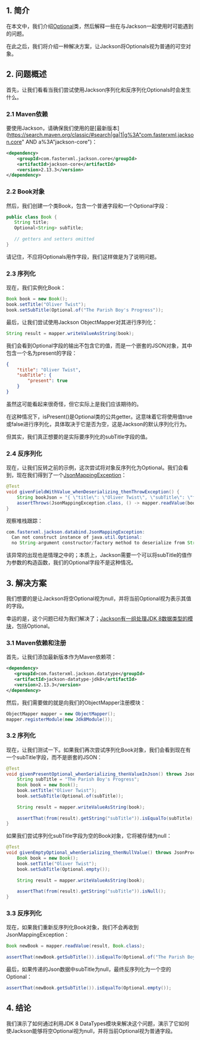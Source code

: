 ## 1. 简介

在本文中，我们介绍[Optional](https://docs.oracle.com/en/java/javase/11/docs/api/java.base/java/util/Optional.html)类，然后解释一些在与Jackson一起使用时可能遇到的问题。

在此之后，我们将介绍一种解决方案，让Jackson将Optionals视为普通的可空对象。

## 2. 问题概述

首先，让我们看看当我们尝试使用Jackson序列化和反序列化Optionals时会发生什么。

### 2.1 Maven依赖

要使用Jackson，请确保我们使用的是[最新版本](https://search.maven.org/classic/#search|ga|1|g%3A"com.fasterxml.jackson.core" AND a%3A"jackson-core")：

```xml
<dependency>
    <groupId>com.fasterxml.jackson.core</groupId>
    <artifactId>jackson-core</artifactId>
    <version>2.13.3</version>
</dependency>
```

### 2.2 Book对象

然后，我们创建一个类Book，包含一个普通字段和一个Optional字段：

```java
public class Book {
   String title;
   Optional<String> subTitle;
   
   // getters and setters omitted
}
```

请记住，不应将Optionals用作字段，我们这样做是为了说明问题。

### 2.3 序列化

现在，我们实例化Book：

```java
Book book = new Book();
book.setTitle("Oliver Twist");
book.setSubTitle(Optional.of("The Parish Boy's Progress"));
```

最后，让我们尝试使用Jackson ObjectMapper对其进行序列化：

```java
String result = mapper.writeValueAsString(book);
```

我们会看到Optional字段的输出不包含它的值，而是一个嵌套的JSON对象，其中包含一个名为present的字段：

```json
{
    "title": "Oliver Twist",
    "subTitle": {
        "present": true
    }
}
```

虽然这可能看起来很奇怪，但它实际上是我们应该期待的。

在这种情况下，isPresent()是Optional类的公共getter。这意味着它将使用值true或false进行序列化，具体取决于它是否为空，这是Jackson的默认序列化行为。

但其实，我们真正想要的是实际要序列化的subTitle字段的值。

### 2.4 反序列化

现在，让我们反转之前的示例，这次尝试将对象反序列化为Optional。我们会看到，现在我们得到了一个[JsonMappingException](https://github.com/FasterXML/jackson-databind/blob/master/docs/javadoc/2.0/com/fasterxml/jackson/databind/JsonMappingException.html)：

```java
@Test
void givenFieldWithValue_whenDeserializing_thenThrowException() {
	String bookJson = "{ \"title\": \"Oliver Twist\", \"subTitle\": \"foo\" }";
	assertThrows(JsonMappingException.class, () -> mapper.readValue(bookJson, Book.class));
}
```

观察堆栈跟踪：

```java
com.fasterxml.jackson.databind.JsonMappingException:
  Can not construct instance of java.util.Optional:
  no String-argument constructor/factory method to deserialize from String value ('The Parish Boy's Progress')
```

该异常的出现也是情理之中的；本质上，Jackson需要一个可以将subTitle的值作为参数的构造函数，我们的Optional字段不是这种情况。

## 3. 解决方案

我们想要的是让Jackson将空Optional视为null，并将当前Optional视为表示其值的字段。

幸运的是，这个问题已经为我们解决了；[Jackson有一组处理JDK 8数据类型的模块](https://github.com/FasterXML/jackson-modules-java8)，包括Optional。

### 3.1 Maven依赖和注册

首先，让我们添加最新版本作为Maven依赖项：

```xml
<dependency>
   <groupId>com.fasterxml.jackson.datatype</groupId>
   <artifactId>jackson-datatype-jdk8</artifactId>
   <version>2.13.3</version>
</dependency>
```

然后，我们需要做的就是向我们的ObjectMapper注册模块：

```java
ObjectMapper mapper = new ObjectMapper();
mapper.registerModule(new Jdk8Module());
```

### 3.2 序列化

现在，让我们测试一下。如果我们再次尝试序列化Book对象，我们会看到现在有一个subTitle字段，而不是嵌套的JSON：

```java
@Test
void givenPresentOptional_whenSerializing_thenValueInJson() throws JsonProcessingException {
	String subTitle = "The Parish Boy's Progress";
	Book book = new Book();
	book.setTitle("Oliver Twist");
	book.setSubTitle(Optional.of(subTitle));
    
	String result = mapper.writeValueAsString(book);
    
	assertThat(from(result).getString("subTitle")).isEqualTo(subTitle);
}
```

如果我们尝试序列化subTitle字段为空的Book对象，它将被存储为null：

```java
@Test
void givenEmptyOptional_whenSerializing_thenNullValue() throws JsonProcessingException {
	Book book = new Book();
	book.setTitle("Oliver Twist");
	book.setSubTitle(Optional.empty());
    
	String result = mapper.writeValueAsString(book);
    
	assertThat(from(result).getString("subTitle")).isNull();
}
```

### 3.3 反序列化

现在，如果我们重新反序列化Book对象，我们不会再收到JsonMappingException：

```java
Book newBook = mapper.readValue(result, Book.class);
 
assertThat(newBook.getSubTitle()).isEqualTo(Optional.of("The Parish Boy's Progress"));
```

最后，如果传递的Json数据中subTitle为null，最终反序列化为一个空的Optional：

```java
assertThat(newBook.getSubTitle()).isEqualTo(Optional.empty());
```

## 4. 结论

我们演示了如何通过利用JDK 8 DataTypes模块来解决这个问题，演示了它如何使Jackson能够将空Optional视为null，并将当前Optional视为普通字段。